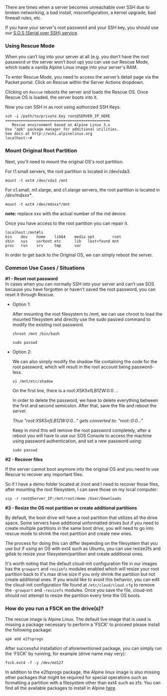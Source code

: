 <!-- <meta>
{
    "title":"Rescue Mode",
    "description":"Learn how to access rescue mode",
    "tag":["rescue", "password", "reset"],
    "seo-title": "Rescue Mode - Packet Developer Docs",
    "seo-description": "Learn how to access rescue mode",
    "og-title": "SOS: Serial over SSH",
    "og-description": "Learn how to access rescue mode"
}
</meta> -->
There are times when a server becomes unreachable over SSH due to broken networking, a bad install, misconfiguration, a kernel upgrade, bad firewall rules, etc.

If you have your server's root password and your SSH key, you should use our [S.O.S (Serial over SSH) service](https://www.packet.com/developers/docs/servers/key-features/sos-serial-over-ssh).

### Using Rescue Mode

When you can’t log into your server at all (e.g. you don't have the root password or the server won’t boot up) you can use our Rescue Mode, which loads a vanilla Alpine Linux image into your server's RAM.

To enter Rescue Mode, you need to access the server’s detail page via the Packet portal.   Click on Rescue within the Server Actions dropdown.

Clicking on `Rescue` reboots the server and loads the Rescue OS. Once Rescue OS is loaded, the server boots into it.

Now you can SSH in as root using authorized SSH Keys:

```
ssh -i /path/to/private.key root@SERVER_IP_HERE
===============================================
   Rescue environment based on Alpine Linux 3.x
Use "apk" package manager for additional utilities.
See docs at http://wiki.alpinelinux.org
localhost:~#
```

### Mount Original Root Partition

Next, you'll need to mount the original OS's root partition.

For t1.small servers, the root partition is located in /dev/sda3.

`mount -t ext4 /dev/sda3 /mnt`

For c1.small, m1.xlarge, and c1.xlarge servers, the root partition is located in _/dev/mdxxx*_.

`mount -t ext4 /dev/mdxxx*/mnt`

**note:** replace xxx with the actual number of the md device.

Once you have access to the root partition you can repair it.

```
localhost:/mnt#ls
bin    dev    home    lib64    media opt        root
sbin   sys    usrboot etc      lib   lost+found mnt
proc   run    srv     tmp      var
```

In order to get back to the Original OS, we can simply reboot the server.

### Common Use Cases / Situations

**#1 - Reset root password**  
In cases when you can normally SSH into your server and can’t use SOS because you have forgotten or haven’t saved the root password, you can reset it through Rescue.

* Option 1:

  After mounting the root filesystem to /mnt, we can use chroot to load the mounted filesystem and directly use the sudo passwd command to modify the existing root password.

  ```
  chroot /mnt /bin/bash

  sudo passwd
  ```

* Option 2:

  We can also simply modify the shadow file containing the code for the root password, which will result in the root account being password-less.

  `vi /mnt/etc/shadow`

  On the first line, there is a root:$X$SK5xfLB1ZW:0:0 …

  In order to delete the password, we have to delete everything between the first and second semicolon. After that, save the file and reboot the server.

  _Thus "root:$X$SK5xfLB1ZW:0:0..."  gets converted to: "root::0:0..."_

  Keep in mind this will remove the root password completely, after a reboot you will have to use our SOS Console to access the machine using password authentication, and set a new password using:

  `sudo passwd`

**#2 - Recover files**

If the server cannot boot anymore into the original OS and you need to use Rescue to recover any important files.

So if I have a demo folder located at /root and I need to recover those files, after mounting the root filesystem, I can save those on my local computer:

`scp -r root@Server_IP:/mnt/root/demo /User/Downloads`

**#3 - Resize the OS root partition or create additional partitions**

By default, the boot drive will have a root partition that utilizes all the drive space. Some servers have additional unformatted drives but if you need to create multiple partitions in the same boot drive, you will need to go into rescue mode to shrink the root partition and create new ones.

The process for doing this can differ depending on the filesystem that you use but if using an OS with ext4 such as Ubuntu, you can use resize2fs and gdisk to resize your filesystem/partition and create additional ones.

It's worth noting that the default cloud-init configuration file in our images has the `growpart` and `resizefs` modules enabled which will resize your root partition back to it's max drive size if you only shrink the partition but not create additional ones. If you would like to avoid this behavior, you can edit the cloud-init configuration file found at `/etc/cloud/cloud.cfg` to remove the `-growpart` and `-resizefs` modules. Once you save the file, cloud-init should not attempt to resize the partition every time the OS boots.


### How do you run a FSCK on the drive(s)?
The rescue image is Alpine Linux. The default live image that is used is missing a package necessary to perform a 'FSCK'  to proceed please install the following package:

`apk add e2fsprogs`

After successful installation of aforementioned package, you can simply run the 'FSCK' by running, for example (drive name may very):

`fsck.ext4 -f -y /dev/md127`

In addition to the e2fsprogs package, the Alpine linux image is also missing other packages that might be required for special operations such as formatting a partition with a filesystem other than ext4 such as zfs. You can find all the available packages to install in Alpine [here](https://pkgs.alpinelinux.org/packages).
